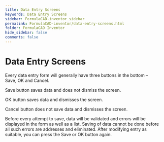 ```yaml
---
title: Data Entry Screens
keywords: Data Entry Screens
sidebar: FormulaCAD-inventor_sidebar
permalink: FormulaCAD-inventor/data-entry-screens.html
folder: FormulaCAD Inventor
hide_sidebar: false
comments: false
---
```

# Data Entry Screens



Every data entry form will generally have three buttons in the bottom – Save, OK and Cancel.

Save button saves data and does not dismiss the screen.

OK button saves data and dismisses the screen.

Cancel button does not save data and dismisses the screen.

Before every attempt to save, data will be validated and errors will be displayed in the form as well as a list. Saving of data cannot be done before all such errors are addresses and eliminated. After modifying entry as suitable, you can press the Save or OK button again.
